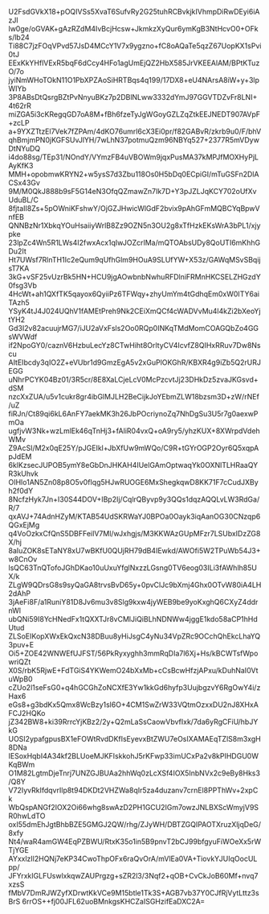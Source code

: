 U2FsdGVkX18+pOQIVSs5XvaT6SufvRy2G25tuhRCBvkjkIVhmpDiRwDEyi6iAzJl
lw0ge/oGVAK+gAzRZdM4IvBcjHcsw+JkmkzXyQur6ymKgB3NtHcvO0+OFks/lb24
Ti88C7jzFOqVPvd57JsD4MCcY1V7x9ygzno+fC8oAQaTe5qzZ67UopKX1sPvi0tJ
EExKkYHflVExR5bqF6dCcy4HFo1agUmEjQZ2HbX585JrVKEEAlAM/BPtKTuzO/7o
jyiNmWHoTOkN11O1PbXPZAoSiHRTBqs4q199/17DX8+eU4NArsA8iW+y+3lpWIYb
3P8ABsDtQsrgBZtPvNnyuBKz7p2DBlNLww3332dYmJ97GGVTDZvFr8LNI+4t62rR
miZGA5i3cKRegqGD7oA8M+fBh6fzeTyJgWGoyGZLZqZtkEEJNEDT907AVpF+zcLP
a+9YXZTtzEl7Vek7fZPAm/4dKO76umrl6cX3Ei0pr/f82GABvR/zkrb9u0/F/bhV
qhBmjmPN0jKGFSUvJlYH/7wLhN37potmuQzm96NBYq527+2377R5mVDywDtNYuDQ
i4do88sg/TEp31/NOndY/VYmzFB4uVBOWm9jqxPusMA37kMPJfMOXHyPjLAyKfK3
MMH+opobmwKRYN2+w5ysS7d3Zbu118Os0H5bDq0ECpiGI/mTuGSFn2DlACSx43Gv
9M/M0QkJ888b9sF5G14eN3OfqQZmawZn7Ik7D+Y3pJZLJqKCY702oUfXvUduBL/C
8fjtaII8Zs+5pOWniKFshwY/OjGZJHwicWlGdF2bvix9pAhGFmMQBCYqBpwVnfEB
QNNBzNr1XbkqYOuHsaiiyWrlB8Zz9OZN5n3OU2g8xTfHzkEKsWrA3bPL1/xjypke
23lpZc4Wn5R1LWs4I2fwxAcx1qIwJOZcrIMa/mQTOAbsUDy8QoUTI6mKhhGDu2It
Ht7UWsf7RlnTH1Ic2eQum9qUfhGlm9HOuA9SLUfYW+X53z/GAWqMSvSBqijsT7KA
3kG+vSF25vUzrBk5HN+HCU9jgAOwbnbNwhuRFDlniFRMnHKCSELZHGzdY0fsg3Vb
4HcWt+ah1QXfTK5qayox6QyiiPz6TFWqy+zhyUmYm4tGdhqEm0xW0ITY6aiTAzh5
YSyK4tJ4J024UQhV1fAMEtPreh9Nk2CEiXmQCf4cWADVvMu4l4kZi2bXeoYjtYH2
Gd3I2v82acuujrMG7/iJU2aVxFsls2Oo0RQp0INKqTMdMomCOAGQbZo4GGsWVWdf
if2NpoGY0/caznV6HzbuLecYz8CTwHiht8OrltyCV4IcvfZ8QIHxRRuv7Dw8Nscu
AItEIbcdy3qIO2Z+eVUbr1d9GmzEgA5v2xGuPlOKGhR/KBXR4g9iZb5Q2rURJEGG
uNhrPCYK04Bz01/3R5cr/8E8XaLCjeLcV0McPzcvtJj23DHkDz5zvaJKGsvd+dSM
nzcXxZUA/u5v1cukr8gr4ibGlMJLH2BeCijkJoYEbmZLW18bzsm3D+zW/rNEf/uZ
fiRJn/Ct89qi6kL6AnFY7aekMK3h26JbPOcriynoZq7NhDgSu3U5r7g0aexwPmOa
ugfjvW3Nk+wzLmlEk46qTnHj3+fAliR04vxQ+oA9ry5/yhzKUX+8XWrpdVdehWMv
Z9AcSI/M2x0qE25Y/pJGEIkl+JbXfUw9mWQo/C9R+tGYrOGP2Oyr6Q5xqpApJdEM
6klKzsecJUPOB5ymY8eGbDnJHKAH4IUelGAmOptwaqYk0OXNlTLHRaaQYR3kUhvk
OIHlo1AN5Zn08p8O5v0fIqg5HJwRUOGE6MxShegkqwD8KK71F7cCudJXByh2f0dY
8NcfzHyk7Jn+I30S44DOV+IBp2Ij/CqlrQByvp9y3QQs1dqzAQQLvLW3RdGa/R/7
qxAVJ+74AdnHZyM/KTAB54UdSKRWaYJ0BPOa0Oayk3iqAanOG30CNzqp6QGxEjMg
q4VoOzkxCfQnS5DBFFeiIV7Ml/wJxhgjs/M3KKWAzGUpMFzr7LSUbxIDzZG8X/hj
8aIuZOK8sETaNY8xU7wBKfU0QUjRH79dB4IEwkd/AWOfi5W2TPuWb54J3+w8CnOv
lsQC63TnQTofoJGhDKao10uUxuYfglNxzzLGsng0TV6eog03ILi3fAWhlh85UX/k
ZLgW9QDrsG8s9syQaGA8trvsBvD65y+0pvClJc9bXmj4Ghx0OTvW80iA4LH2dAhP
3jAeFi8F/a1RuniY81D8Jv6mu3v8Slg9kxw4jyWEB9be9yoKxghQ6CXyZ4ddrnWl
ubQNi59I8YcHNedFx1tQXXTJr8vCMlJiQiBLhNDNWw4jggE1kdo58aCP1hHdUtud
ZLSoEIKopXWxEkQxcN38DBuu8yHiJsgC4yNu34VpZRc9OCchQhEkcLhaYQ3puv+E
Oi5+ZOE42WNWEfUJFST/56PkRyxyghh3mmRqDIa7l6Xj+Hs/kBCWTsfWpowriQZt
X0S/rbK5RjwE+FdTGiS4YKWemO24bXxMb+cCsBcwHfzjAPxu/kDuhNaI0VtuWpB0
cZUo2l1seFsG0+q4hGCGhZoNCXfE3Yw1kkGd6hyfp3UujbgzvY6RgOwY4i/zHax6
eGs8+g3bdKx5Qmx8WcBzy1sl6O+4CM1SwZrW33VQtmOzxxDU2nJ8XHxAFCJ2HQKo
jZ342BW8+ki39RrrcYjKBz2/2y+Q2mLaSsCaowVbvfIxk/7da6yRgCFiU/hbJYkG
UOSI2ypafgpusBX1eFOWtRvdDKfIsEyevxBtZWU7eOsIXAMAEqTZlS8m3xgH8DNa
IESoxHqbI4A34kf2BLUoeMJKFIskkohJ5rKFwp33imUCxPa2v8kPIHDGU0WKqBWm
O1M82LgtmDjeTnrj7UNZGJBUAa2hhWq0zLcXSf4IOX5InbNVx2c9eBy8Hks3/Q8Y
V72IyvRkIfdqvrIlp8t94DKDt2VHZWa8qIr5za4duzanv7crnEl8PPThWv+2xpCk
WbQspANGf2IOX2Oi66whg8swAzD2PH1GCU2IGm7owzJNLBXScWmyjV9SR0hwLdTO
oxI55dmEhJgtBhbBZE5GMGJ2QW/rhg/ZJyWH/DBTZGQIPAOTXruzXljqDeG/8xfy
Nt4/waR4amGW4EqPZBWU/RtxK35o1in5B9pnvT2bCJ99bfgyuFiWOeXx5rWTjYGE
AYxxlzIl2HQNj7eKP34CwoThpOFx6raQvOrA/mVlEa0VA+TiovkYJUIqOocULpp/
JFYrxkIGLFUswlxkqwZAUPrgzg+sZR2l3/3Nqf2+qOB+CvCkJoB60Mf+nvq7xzsS
fMbV7DmRJWZyfXDrwtKkVCe9M15btle1Tk3S+AGB7vb37Y0CJfRjVytLttz3sBrS
6rrOS++fj00JFL62uoBMnkgsKHCZaISGHzifEaDXC2A=
